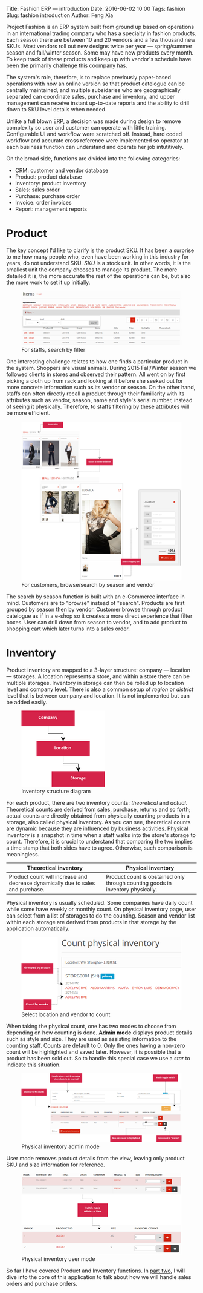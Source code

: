 Title: Fashion ERP &mdash; introduction
Date: 2016-06-02 10:00
Tags: fashion
Slug: fashion introduction
Author: Feng Xia

Project Fashion is an ERP system built from ground up based on
operations in an international trading company who has a specialty in
fashion products. Each season there are between 10 and 20 vendors and
a few thousand new SKUs. Most vendors roll out new designs twice per
year &mdash; spring/summer season and fall/winter season. Some may
have new products every month. To keep track of these products and
keep up with vendor's schedule have been the primarily challenge this
coompany has.

The system's role, therefore, is to replace previously paper-based
operations with now an online version so that product catelogue can be
centrally maintained, and multiple subsidaries who are geographically
separated can coordinate sales, purchase and inventory, and upper
management can receive instant up-to-date reports and the ability to
drill down to SKU level details when needed.

Unlike a full blown ERP, a decision was made during design to remove
complexity so user and customer can operate with little training.
Configurable UI and workflow were scratched off. Instead, hard coded
workflow and accurate cross reference were implemented so operator at
each business function can understand and operate her job
intutitively.

On the broad side, functions are divided into the following categories:

* <span class="myhighlight">CRM</span>: customer and vendor database
* <span class="myhighlight">Product</span>: product database
* <span class="myhighlight">Inventory</span>: product inventory
* <span class="myhighlight">Sales</span>: sales order
* <span class="myhighlight">Purchase</span>: purchase order
* <span class="myhighlight">Invoice</span>: order invoices
* <span class="myhighlight">Report</span>: management reports

# Product

The key concept I'd like to clarify is the product [SKU][].  It has
been a surprise to me how many people who, even have been working in
this industry for years, do not understand SKU. _SKU_ is a stock
unit. In other words, it is the smallest unit the company chooses to
manage its product.  The more detailed it is, the more accurate the
rest of the operations can be, but also the more work to set it up
initially.

<figure class="s12 center">
    <img src="/images/fashion_1.png">
    <figcaption>For staffs, search by filter</figcaption>
</figure>

One interesting challenge relates to how one finds a particular
product in the system. Shoppers are visual animals. During 2015
Fall/Winter season we followed clients in stores and observed their
pattern.  All went on by first picking a cloth up from rack and
looking at it before she seeked out for more concrete information such
as its vendor or season. On the other hand, staffs can often directly
recall a product through their familiarity with its attributes such as
vendor, season, name and style's serial number, instead of seeing it
physically. Therefore, to staffs filtering by these attributes will be
more efficient.


<figure class="s12 center">
    <img src="/images/fashion_3.png">
    <figcaption>For customers, browse/search by season and vendor</figcaption>
</figure>

The search by season function is built with an e-Commerce interface in
mind.  Customers are to "browse" instead of "search". Products are
first grouped by season then by vendor. Customer browse through
product catelogue as if in a e-shop so it creates a more direct
experience that filter boxes.  User can drill down from season to
vendor, and to add product to shopping cart which later turns into a
sales order.

[sku]: https://en.wikipedia.org/wiki/Stock_keeping_unit


# Inventory

Product inventory are mapped to a 3-layer structure: company &mdash;
location &mdash; storages.  A location represents a store, and within
a store there can be multiple storages. Inventory in storage can then
be rolled up to location level and company level. There is also a
common setup of _region_ or _district_ level that is between company
and location. It is not implemented but can be added easily.

<figure class="s12 center">
    <img  src="/images/fashion_2.png">
    <figcaption>Inventory structure diagram</figcaption>
</figure>

For each product, there are two inventory counts: _theoretical_ and
_actual_. Theoretical counts are derived from sales, purchase, returns
and so forth; actual counts are directly obtained from physically
counting products in a storage, also called physical inventory.  As
you can see, theoretical counts are dynamic because they are
influenced by business activities. Physical inventory is a snapshot in
time when a staff walks into the store's storage to count. Therefore,
it is crucial to understand that comparing the two implies a time
stamp that both sides have to agree. Otherwise, such comparison is
meaningless.

<table class="table bordered striped">
  <thead>
    <th>Theoretical inventory</th>
    <th>Physical inventory</th>
  </thead>
  <tbody>
    <tr><td>
      Product count will increase and decrease dynamically due to
      sales and purchase.
    </td><td>
      Product count is obstained only through counting goods in
      inventory physically.
    </td></tr>
  </tbody>
</table>

Physical inventory is usually scheduled. Some companies have daily
count while some have weekly or monthly count. On physical inventory
page, user can select from a list of storages to do the
counting. Season and vendor list within each storage are derived from
products in that storage by the application automatically.

<figure class="s12 center">
    <img  src="/images/fashion_4.png">
    <figcaption>Select location and vendor to count</figcaption>
</figure>

When taking the physical count, one has two modes to choose from
depending on how counting is done. **Admin mode** displays product
details such as style and size.  They are used as assisting
information to the counting staff. Counts are default to 0.  Only the
ones having a non-zero count will be highlighted and saved later.
However, it is possible that a product has been sold out. So to handle
this special case we use a _star_ to indicate this situation.

<figure class="s12 center">
    <img  src="/images/fashion_5.png">
    <figcaption>Physical inventory admin mode</figcaption>
</figure>

User mode removes product details from the view, leaving only product SKU and
size information for reference.

<figure class="s12 center">
    <img  src="/images/fashion_6.png">
    <figcaption>Physical inventory user mode</figcaption>
</figure>

So far I have covered Product and Inventory functions.  In [part
two]({filename}/workspace/fashion/order.md), I will dive into the core
of this application to talk about how we will handle sales orders and
purchase orders.
